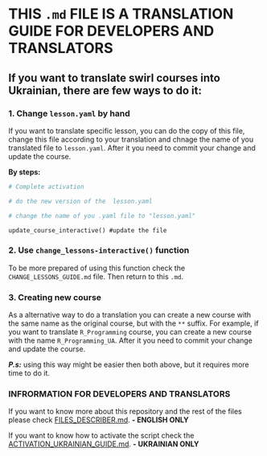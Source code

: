 # THIS `.md` FILE IS A TRANSLATION GUIDE FOR DEVELOPERS AND TRANSLATORS

## If you want to translate swirl courses into Ukrainian, there are few ways to do it:

### 1. Change `lesson.yaml` by hand 

If you want to translate specific lesson, you can do the copy of this file, change this file according to your translation and chnage the name of you translated file to `lesson.yaml`. After it you need to commit your change and update the course.

**By steps:**
```r
# Complete activation
```

```r
# do the new version of the  lesson.yaml 
```

```r
# change the name of you .yaml file to "lesson.yaml"
```

```
update_course_interactive() #update the file 
```

### 2. Use `change_lessons-interactive()` function

To be more prepared of using this function check the `CHANGE_LESSONS_GUIDE.md` file. Then return to this `.md`.

### 3. Creating new course

As a alternative way to do a translation you can create a new course with the same name as the original course, but with the `**` suffix. For example, if you want to translate `R_Programming` course, you can create a new course with the name `R_Programming_UA`. After it you need to commit your change and update the course.

***P.s:*** using this way might be easier then both above, but it requires more time to do it.

### INFRORMATION FOR DEVELOPERS AND TRANSLATORS

If you want to know more about this repository and the rest of the files please check [FILES_DESCRIBER.md](FILES_DESCRIBER.md). **- ENGLISH ONLY**

If you want to know how to activate the script check the [ACTIVATION_UKRAINIAN_GUIDE.md](ACTIVATION_UKRAINIAN_GUIDE.md). **- UKRAINIAN ONLY**
